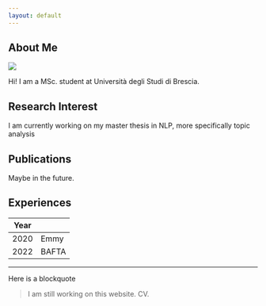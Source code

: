 ```yaml
---
layout: default
---
```


## About Me

<img class="profile-picture" src="sherlock.jpg">

Hi! I am a MSc. student at Università degli Studi di Brescia. 

## Research Interest
I am currently working on my master thesis in NLP, more specifically topic analysis

## Publications
Maybe in the future.

## Experiences
Year |  |
-----|-------|
2020 | Emmy  |
2022 | BAFTA |

---

Here is a blockquote

> I am still working on this website.
> CV.
